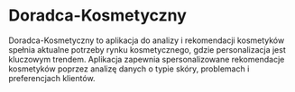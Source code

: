 # Doradca-Kosmetyczny
Doradca-Kosmetyczny to aplikacja do analizy i rekomendacji kosmetyków spełnia aktualne potrzeby rynku kosmetycznego, gdzie personalizacja jest kluczowym trendem. Aplikacja zapewnia spersonalizowane rekomendacje kosmetyków poprzez analizę danych o typie skóry, problemach i preferencjach klientów.
